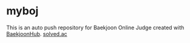# myboj
This is an auto push repository for Baekjoon Online Judge created with [BaekjoonHub](https://github.com/BaekjoonHub/BaekjoonHub).
[solved.ac](https://solved.ac/profile/iloveunity)
